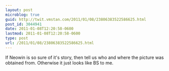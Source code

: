 ```yaml
---
layout: post
microblog: true
guid: http://twit.vmstan.com/2011/01/08/23806383522586625.html
post_id: 3044941
date: 2011-01-08T12:20:58-0600
lastmod: 2011-01-08T12:20:58-0600
type: post
url: /2011/01/08/23806383522586625.html
---
```

If Neowin is so sure of it's story, then tell us who and where the picture was obtained from. Otherwise it just looks like BS to me.

